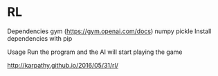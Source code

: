 # RL

Dependencies
gym (https://gym.openai.com/docs)
numpy
pickle
Install dependencies with pip

Usage
Run the program and the AI will start playing the game


http://karpathy.github.io/2016/05/31/rl/

